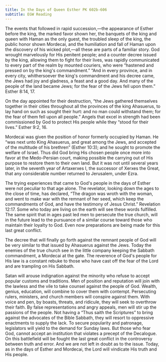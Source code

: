```yaml
---
title: In the Days of Queen Esther PK 602b-606
subtitle: EGW Reading
---
```


The events that followed in rapid succession,—the appearance of Esther before the king, the marked favor shown her, the banquets of the king and queen with Haman as the only guest, the troubled sleep of the king, the public honor shown Mordecai, and the humiliation and fall of Haman upon the discovery of his wicked plot,—all these are parts of a familiar story. God wrought marvelously for His penitent people; and a counter decree issued by the king, allowing them to fight for their lives, was rapidly communicated to every part of the realm by mounted couriers, who were “hastened and pressed on by the king's commandment.” “And in every province, and in every city, whithersoever the king's commandment and his decree came, the Jews had joy and gladness, a feast and a good day. And many of the people of the land became Jews; for the fear of the Jews fell upon them.” Esther 8:14, 17.

On the day appointed for their destruction, “the Jews gathered themselves together in their cities throughout all the provinces of the king Ahasuerus, to lay hand on such as sought their hurt: and no man could withstand them; for the fear of them fell upon all people.” Angels that excel in strength had been commissioned by God to protect His people while they “stood for their lives.” Esther 9:2, 16.

Mordecai was given the position of honor formerly occupied by Haman. He “was next unto King Ahasuerus, and great among the Jews, and accepted of the multitude of his brethren” (Esther 10:3); and he sought to promote the welfare of Israel. Thus did God bring His chosen people once more into favor at the Medo-Persian court, making possible the carrying out of His purpose to restore them to their own land. But it was not until several years later, in the seventh year of Artaxerxes I, the successor of Xerxes the Great, that any considerable number returned to Jerusalem, under Ezra.

The trying experiences that came to God's people in the days of Esther were not peculiar to that age alone. The revelator, looking down the ages to the close of time, has declared, “The dragon was wroth with the woman, and went to make war with the remnant of her seed, which keep the commandments of God, and have the testimony of Jesus Christ.” Revelation 12:17. Some who today are living on the earth will see these words fulfilled. The same spirit that in ages past led men to persecute the true church, will in the future lead to the pursuance of a similar course toward those who maintain their loyalty to God. Even now preparations are being made for this last great conflict.

The decree that will finally go forth against the remnant people of God will be very similar to that issued by Ahasuerus against the Jews. Today the enemies of the true church see in the little company keeping the Sabbath commandment, a Mordecai at the gate. The reverence of God's people for His law is a constant rebuke to those who have cast off the fear of the Lord and are trampling on His Sabbath.

Satan will arouse indignation against the minority who refuse to accept popular customs and traditions. Men of position and reputation will join with the lawless and the vile to take counsel against the people of God. Wealth, genius, education, will combine to cover them with contempt. Persecuting rulers, ministers, and church members will conspire against them. With voice and pen, by boasts, threats, and ridicule, they will seek to overthrow their faith. By false representations and angry appeals, men will stir up the passions of the people. Not having a “Thus saith the Scriptures” to bring against the advocates of the Bible Sabbath, they will resort to oppressive enactments to supply the lack. To secure popularity and patronage, legislators will yield to the demand for Sunday laws. But those who fear God, cannot accept an institution that violates a precept of the Decalogue. On this battlefield will be fought the last great conflict in the controversy between truth and error. And we are not left in doubt as to the issue. Today, as in the days of Esther and Mordecai, the Lord will vindicate His truth and His people.